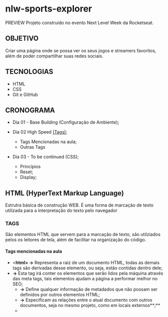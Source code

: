 # nlw-sports-explorer

PREVIEW
Projeto construído no evento Next Level Week da Rocketseat.

## OBJETIVO

Criar uma página onde se possa ver os seus jogos e streamers favoritos, além de poder compartilhar suas redes sociais.

## TECNOLOGIAS

- HTML
- CSS
- Git e GitHub

## CRONOGRAMA

- Dia 01 - Base Building (Configuração de Ambiente);

- Dia 02 High Speed [(Tags)](##HTML);

  - Tags Mencionadas na aula;
  - Outras Tags

- Dia 03 - To be continued (CSS);
  - Princípios
  - Reset;
  - Display;

## HTML (HyperText Markup Language)

Estrutra básica de construção WEB. É uma forma de marcação de texto utilizada para a interpretação do texto pelo navegador

### TAGS

São elementos HTML que servem para a marcação de texto, são utilziados pelos os leitores de tela, além de facilitar na organização do código.

#### Tags mencionadas na aula

- <**html> →** Representa a raiz de um documento HTML, todas as demais tags são derivadas desse elemento, ou seja, estão contidas dentro dele;
- **<head> →** Esta tag irá conter os elementos que serão lidos pela máquina através das meta tags, tais elementos ajudam a página a performar melhor no SEO;
  - **<meta/> →** Define qualquer informação de metadados que não possam ser definidos por outros elementos HTML;
  - **<link/> →** Especificam as relações entre o atual documento com outros documentos, seja no mesmo projeto, como em locais externos**;**
  - **<title>** → Define o título do documento, aquele que é mostrado na barra de título de um navegador;
- **<header>** → Representa o conteúdo de introdução
- **<body>** → Representa o conteúdo do documento HTML;
  - **<main>** → Esta _tag_ indica o conteúdo principal do site, é aqui onde estará contido a maior parte das _tags_ de uma aplicação;
  - **<section>** → Elemento genérico para representar uma secção em um documento HTML;
  - **<h\_>** → Representa o título e seu nível de hierarquia, onde o mais alto é o <h1> e o mais baixo <h6>;
  - **<p>** → Conhecido como a _tag_ de parágrafo, é utilizada para agrupar conteúdos de texto;
  - **<a>** → Tag de âncora, cria conexões tanta internas.

## CSS (Cascading Style Sheets)

## Referênicias

[Tags HTML](https://developer.mozilla.org/pt-BR/docs/Web/HTML/Element)

[CSS Especificidade](https://developer.mozilla.org/en-US/docs/Web/CSS/Specificity)

[CSS Display](https://developer.mozilla.org/pt-BR/docs/Web/CSS/display)
